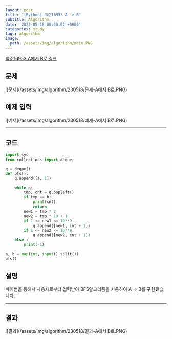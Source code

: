 ```yaml
---
layout: post
title: "[Python] 백준16953 A -> B"
subtitle: Algorithm
date: '2023-05-18 00:00:02 +0900'
categories: study
tags: algorithm
image:
  path: /assets/img/algorithm/main.PNG
---
```


[백준16953 A에서 B로 링크](https://www.acmicpc.net/problem/16953)

<!--more-->

## 문제
![문제](/assets/img/algorithm/230518/문제-A에서 B로.PNG)

## 예제 입력
![예제](/assets/img/algorithm/230518/예제-A에서 B로.PNG)

---

## 코드
```Python
import sys
from collections import deque

q = deque()
def bfs():
    q.append([a, 1])

    while q:
        tmp, cnt = q.popleft()
        if tmp == b:
            print(cnt)
            return
        new1 = tmp * 2
        new2 = tmp * 10 + 1
        if 1 <= new1 <= 10**9:
            q.append([new1, cnt + 1])
        if 1 <= new2 <= 10**9:
            q.append([new2, cnt + 1])
    else :
        print(-1)

a, b = map(int, input().split())
bfs()
```
## 설명
파이썬을 통해서 사용자로부터 입력받아 BFS알고리즘을 사용하여 A -> B를 구현했습니다. <br>

---

## 결과
![결과](/assets/img/algorithm/230518/결과-A에서 B로.PNG)